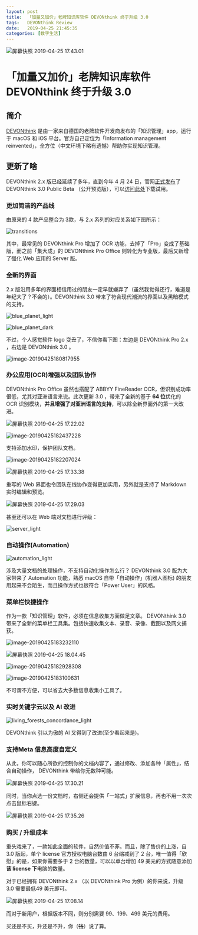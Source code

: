```yaml
---
layout: post
title:  「加量又加价」老牌知识库软件 DEVONthink 终于升级 3.0
tags:   DEVONthink Review
date:   2019-04-25 21:45:35 
categories: [数字生活] 
---
```


![屏幕快照 2019-04-25 17.43.01](https://ws2.sinaimg.cn/large/006tNc79ly1g2f73qpn2bj31ky0u0x6p.jpg)

# 「加量又加价」老牌知识库软件 DEVONthink 终于升级 3.0

## 简介
[DEVONthink](https://www.devontechnologies.com) 是由一家来自德国的老牌软件开发商发布的「知识管理」app，运行于 macOS 和 iOS 平台。官方自己定位为「Information management reinvented」，全方位（中文环境下略有遗憾）帮助你实现知识管理。

## 更新了啥

 DEVONthink 2.x 版已经延续了多年，直到今年 4 月 24 日，官网[正式发布](https://www.devontechnologies.com/blog/devonthink-30b1)了 DEVONthink 3.0 Public Beta （公开预览版），可以[访问此处](https://www.devontechnologies.com/apps/devonthink)下载试用。

### 更加简洁的产品线

由原来的 4 款产品整合为 3款，与 2.x 系列的对应关系如下图所示：

![transitions](https://ws2.sinaimg.cn/large/006tNc79ly1g2f73rxfpuj31vm0u043b.jpg)

其中，最常见的 DEVONthink Pro 增加了 OCR 功能，去掉了「Pro」变成了基础版，而之前「集大成」的  DEVONthink Pro Office 则转化为专业版，最后又新增了强化 Web 应用的 Server 版。

### 全新的界面

2.x 版沿用多年的界面相信用过的朋友一定早就嫌弃了（虽然我觉得还行，难道是年纪大了？不会的）。DEVONthink  3.0 带来了符合现代潮流的界面以及黑暗模式的支持。

![blue_planet_light](https://ws4.sinaimg.cn/large/006tNc79ly1g2f73su6zyj31c00u0gxt.jpg)

![blue_planet_dark](https://ws1.sinaimg.cn/large/006tNc79ly1g2f73u9km9j31c00u0amj.jpg)

不过，个人感觉软件 logo 变丑了，不信你看下图：左边是 DEVONthink Pro 2.x ，右边是 DEVONthink 3.0 。

![image-20190425180817955](https://ws1.sinaimg.cn/large/006tNc79ly1g2f73uprv7j306e03874z.jpg)

### 办公应用(OCR)增强以及团队协作

 DEVONthink Pro Office 虽然也搭配了 ABBYY FineReader OCR，但识别成功率很低，尤其对亚洲语言来说。此次更新 3.0 ，带来了全新的基于 **64 位**优化的 OCR 识别模块，**并且增强了对亚洲语言的支持**，可以除全新界面外的第一大改进。

![屏幕快照 2019-04-25 17.22.02](https://ws1.sinaimg.cn/large/006tNc79ly1g2f73v8dsij31a80t4tm8.jpg)

![image-20190425182437228](https://ws2.sinaimg.cn/large/006tNc79ly1g2f73vn7loj30l606m44j.jpg)

支持添加水印，保护团队文档。

![image-20190425182207024](https://ws1.sinaimg.cn/large/006tNc79ly1g2f73w5qnzj316g0u0wqj.jpg)

![屏幕快照 2019-04-25 17.33.38](https://ws2.sinaimg.cn/large/006tNc79ly1g2f73wo7cnj31310u0aqp.jpg)

重写的 Web 界面也令团队在线协作变得更加实用，另外就是支持了 Markdown 实时编辑和预览。

![屏幕快照 2019-04-25 17.29.03](https://ws1.sinaimg.cn/large/006tNc79ly1g2f73xgna4j313o0pw0zm.jpg)

甚至还可以在 Web 端对文档进行评级：

![server_light](https://ws3.sinaimg.cn/large/006tNc79ly1g2f73yfbgqj31c00u0dqh.jpg)

### 自动操作(Automation)

![automation_light](https://ws3.sinaimg.cn/large/006tNc79ly1g2f73zg11dj31c00u0gua.jpg)

涉及大量文档的处理操作，不支持自动化操作怎么行？  DEVONthink 3.0 版为大家带来了 Automation 功能，熟悉 macOS 自带「自动操作」(机器人图标) 的朋友用起来不会陌生，而且操作方式也很符合「Power User」的风格。

### 菜单栏快捷操作

作为一款「知识管理」软件，必须在信息收集方面做足文章。 DEVONthink 3.0 带来了全新的菜单栏工具集。包括快速收集文本、录音、录像、截图以及网文捕获。

![image-20190425183232110](https://ws2.sinaimg.cn/large/006tNc79ly1g2f740cn7mj30t20i8qch.jpg)

![屏幕快照 2019-04-25 18.04.45](https://ws4.sinaimg.cn/large/006tNc79ly1g2f740tca9j30t40aswg6.jpg)

![image-20190425182928308](https://ws2.sinaimg.cn/large/006tNc79ly1g2f741b0s3j30t40h8acd.jpg)

![image-20190425183100631](https://ws2.sinaimg.cn/large/006tNc79ly1g2f741mbckj30t40g4416.jpg)

不可谓不方便，可以省去大多数信息收集小工具了。

### 实时关键字云以及 AI 改进

![living_forests_concordance_light](https://ws2.sinaimg.cn/large/006tNc79ly1g2f7425weoj31c00u0tlx.jpg)

 DEVONthink 引以为傲的 AI 又得到了改进(至少看起来是)。

### 支持Meta 信息高度自定义

从此，你可以随心所欲的控制你的文档内容了，通过修改、添加各种「属性」，结合自动操作， DEVONthink 带给你无数种可能。

![屏幕快照 2019-04-25 17.30.21](https://ws3.sinaimg.cn/large/006tNc79ly1g2f742o8ejj311j0u0k73.jpg)

同时，当你点选一份文档时，右侧还会提供「一站式」扩展信息，再也不用一次次点击鼠标右键。

![屏幕快照 2019-04-25 17.35.26](https://ws2.sinaimg.cn/large/006tNc79ly1g2f74341oqj30fk12otgw.jpg)

### 购买 / 升级成本

重头戏来了，一款如此全面的软件，自然价值不菲。而且，除了售价的上涨，自 3.0 版起，单个 license 官方授权电脑台数由 6 台缩减到了 2 台，唯一值得「欣慰」的是，如果你需要多于 2 台的数量，可以以单台增加  49 美元的方式随意添加**该 license 下**电脑的数量。

对于已经拥有  DEVONthink 2.x （以 DEVONthink Pro 为例）的你来说，升级 3.0 需要最低49 美元即可。

![屏幕快照 2019-04-25 17.08.14](https://ws1.sinaimg.cn/large/006tNc79ly1g2f743ispjj30nk0e0mye.jpg)

而对于新用户，根据版本不同，则分别需要 99、199、499 美元的费用。

买还是不买，升还是不升，你（~~钱~~）说了算。